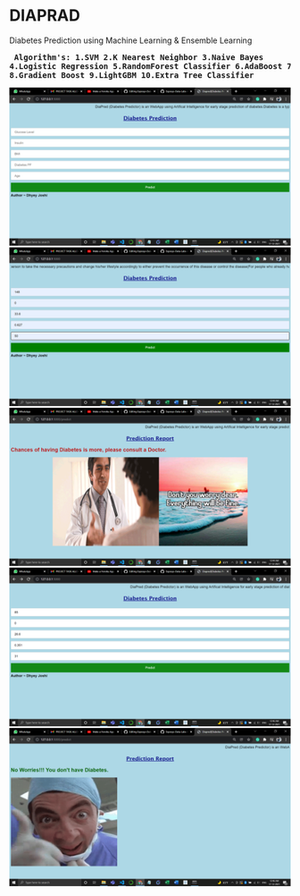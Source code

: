 # DIAPRAD
Diabetes Prediction using Machine Learning &  Ensemble Learning
<b><pre>
Algorithm's:
1.SVM
2.K Nearest Neighbor
3.Naive Bayes
4.Logistic Regression
5.RandomForest Classifier
6.AdaBoost
7.XGboost
8.Gradient Boost
9.LightGBM
10.Extra Tree Classifier</pre><b>

![](Images/MainPage.png)
![](Images/Input1.png)
![](Images/Output1.png)
![](Images/Input2.png)
![](Images/Output2.png)

